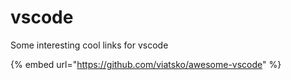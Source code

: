 # vscode

Some interesting cool links for vscode

{% embed url="https://github.com/viatsko/awesome-vscode" %}


